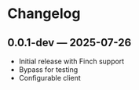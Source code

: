 # Changelog

## 0.0.1-dev — 2025-07-26

- Initial release with Finch support
- Bypass for testing
- Configurable client